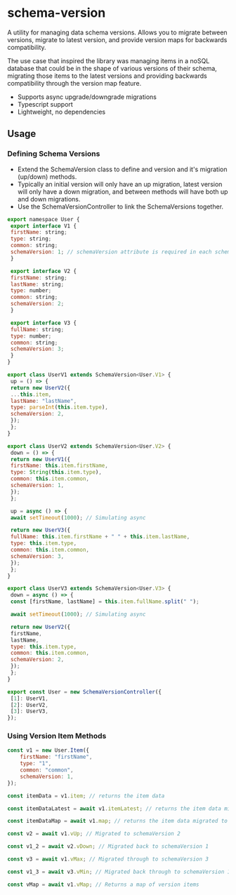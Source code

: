 # schema-version

A utility for managing data schema versions. Allows you to migrate between versions, migrate to latest version, and provide version maps for backwards compatibility.

The use case that inspired the library was managing items in a noSQL database that could be in the shape of various versions of their schema, migrating those items to the latest versions and providing backwards compatibility through the version map feature.

-  Supports async upgrade/downgrade migrations
-  Typescript support
-  Lightweight, no dependencies

## Usage

### Defining Schema Versions

-  Extend the SchemaVersion class to define and version and it's migration (up/down) methods.
-  Typically an initial version will only have an up migration, latest version will only have a down migration, and between methods will have both up and down migrations.
-  Use the SchemaVersionController to link the SchemaVersions together.

```js
export namespace User {
 export interface V1 {
 firstName: string;
 type: string;
 common: string;
 schemaVersion: 1; // schemaVersion attribute is required in each schema
 }

 export interface V2 {
 firstName: string;
 lastName: string;
 type: number;
 common: string;
 schemaVersion: 2;
 }

 export interface V3 {
 fullName: string;
 type: number;
 common: string;
 schemaVersion: 3;
 }
}

export class UserV1 extends SchemaVersion<User.V1> {
 up = () => {
 return new UserV2({
 ...this.item,
 lastName: "lastName",
 type: parseInt(this.item.type),
 schemaVersion: 2,
 });
 };
}

export class UserV2 extends SchemaVersion<User.V2> {
 down = () => {
 return new UserV1({
 firstName: this.item.firstName,
 type: String(this.item.type),
 common: this.item.common,
 schemaVersion: 1,
 });
 };

 up = async () => {
 await setTimeout(1000); // Simulating async

 return new UserV3({
 fullName: this.item.firstName + " " + this.item.lastName,
 type: this.item.type,
 common: this.item.common,
 schemaVersion: 3,
 });
 };
}

export class UserV3 extends SchemaVersion<User.V3> {
 down = async () => {
 const [firstName, lastName] = this.item.fullName.split(" ");

 await setTimeout(1000); // Simulating async

 return new UserV2({
 firstName,
 lastName,
 type: this.item.type,
 common: this.item.common,
 schemaVersion: 2,
 });
 };
}

export const User = new SchemaVersionController({
 [1]: UserV1,
 [2]: UserV2,
 [3]: UserV3,
});
```

### Using Version Item Methods

```js
const v1 = new User.Item({
	firstName: "firstName",
	type: "1",
	common: "common",
	schemaVersion: 1,
});

const itemData = v1.item; // returns the item data

const itemDataLatest = await v1.itemLatest; // returns the item data migrated to latest version (v3)

const itemDataMap = await v1.map; // returns the item data migrated to all versions and mapped by schemaVersion attribute

const v2 = await v1.vUp; // Migrated to schemaVersion 2

const v1_2 = await v2.vDown; // Migrated back to schemaVersion 1

const v3 = await v1.vMax; // Migrated through to schemaVersion 3

const v1_3 = await v3.vMin; // Migrated back through to schemaVersion 1

const vMap = await v1.vMap; // Returns a map of version items
```
